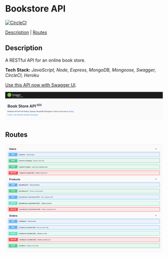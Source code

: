 # Bookstore API

[![CircleCI](https://circleci.com/gh/BenSheridanEdwards/Bookstore_API_Node.svg?style=svg)](https://circleci.com/gh/BenSheridanEdwards/Bookstore_API_Node)

[Description](#description) | [Routes](#routes)

## <a name="description">Description</a>

A RESTful API for an online book store.

**Tech Stack:** *JavaScript, Node, Express, MongoDB, Mongoose, Swagger, CircleCI, Heroku*

[Use this API now with Swagger UI](https://bse-book-store-api.herokuapp.com/api-docs/).

![Swagger UI Header](https://github.com/BenSheridanEdwards/Book_Store_API/blob/master/images/Showcase/BookStoreAPI-SwaggerHeader.png)

## <a name="routes">Routes</a>

![All routes](https://github.com/BenSheridanEdwards/Book_Store_API/blob/master/images/Showcase/BookStoreAPI-AllRoutes.png)
